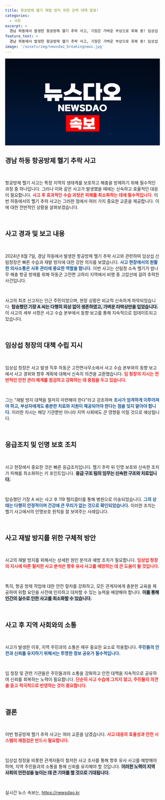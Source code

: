 ```yaml
---
title: 항공방제 헬기 재발 방지 위한 강력 대책 발표!
categories:
  - 사회
excerpt: >
  경남 하동에서 발생한 항공방제 헬기 추락 사고, 기장은 가벼운 부상으로 회복 중! 임상섭 산림청장, 재발 방지 대책 강조하며 현장 방문. 안전 우려 속 긴급 대응이 주목받고 있다. 클릭해서 자세한 소식을 확인하세요!
feature_text: >
  경남 하동에서 발생한 항공방제 헬기 추락 사고, 기장은 가벼운 부상으로 회복 중! 임상섭 산림청장, 재발 방지 대책 강조하며 현장 방문. 안전 우려 속 긴급 대응이 주목받고 있다. 클릭해서 자세한 소식을 확인하세요!
image: '/assets/img/newsdao_breakingnews.jpg'
---
```


<p><img src="/assets/img/newsdao_breakingnews.jpg" alt="flaretime 속보" /></p>

<h2 data-ke-size="size26">경남 하동 항공방제 헬기 추락 사고</h2>

<p data-ke-size="size16">&nbsp;</p>

<p>항공방제 헬기 사고는 특정 지역의 생태계를 보호하고 해충을 방제하기 위해 필수적인 과정 중 하나입니다. 그러나 이와 같은 사고가 발생했을 때에는 신속하고 효율적인 대응이 필요합니다. <b><span style="color: #ee2323;">사고 후 효과적인 수습 과정은 피해를 최소화하는 데에 필수적입니다.</span></b> 이번 하동에서의 헬기 추락 사고는 그러한 점에서 여러 가지 중요한 교훈을 제공합니다. 이에 대한 전반적인 상황을 살펴보겠습니다.</p>

<p data-ke-size="size16">&nbsp;</p>

<h2 data-ke-size="size26">사고 경과 및 보고 내용</h2>

<p data-ke-size="size16">&nbsp;</p>

<p>2024년 8월 7일, 경남 하동에서 발생한 항공방제 헬기 추락 사고와 관련하여 임상섭 산림청장은 빠른 수습과 재발 방지에 대한 강한 의지를 보였습니다. <b><span style="color: #1a5490;">사고 현장에서의 원활한 의사소통은 사후 관리에 중요한 역할을 합니다.</span></b> 이번 사고는 산림청 소속 헬기가 밤나무 해충 항공 방제를 위해 하동군 고전면 고하리 지역에서 비행 중 고압선에 걸려 추락한 사건입니다.</p>

<p data-ke-size="size16">&nbsp;</p>

<p>사고의 최초 신고자는 인근 주민이었으며, 현장 상황은 비교적 신속하게 파악되었습니다. <b><span style="background-color: #21538527;">탑승했던 기장 A 씨는 다행히 외상 없이 생존하였고, 가벼운 타박상만을 입었습니다.</span></b> 이 사고의 세부 사항은 사고 수습 본부에서 동향 보고를 통해 지속적으로 업데이트되고 있습니다.</p>

<p data-ke-size="size16">&nbsp;</p>

<h2 data-ke-size="size26">임상섭 청장의 대책 수립 지시</h2>

<p data-ke-size="size16">&nbsp;</p>

<p>임상섭 청장은 사고 발생 직후 하동군 고전면사무소에서 사고 수습 본부와의 동향 보고에서 사고 경위와 향후 계획에 대해서 신속히 의견을 교환했습니다. <b><span style="color: #ee2323;">임 청장의 지시는 전반적인 안전 관리 체계를 점검하고 강화하는 데 중점을 두고 있습니다.</span></b> </p>

<p data-ke-size="size16">&nbsp;</p>

<p>그는 "재발 방지 대책을 철저히 마련해야 한다"라고 강조하며 <b><span style="color: #1a5490;">조사가 엄격하게 이루어져야 하고, 부상자에게도 충분한 치료와 지원이 제공되어야 한다는 점을 잊지 말아야 합니다.</span></b> 이러한 지시는 해당 기관뿐만 아니라 지역 사회에도 큰 영향을 미칠 것으로 예상됩니다.</p>

<p data-ke-size="size16">&nbsp;</p>

<h2 data-ke-size="size26">응급조치 및 인명 보호 조치</h2>

<p data-ke-size="size16">&nbsp;</p>

<p>사고 현장에서 중요한 것은 빠른 응급조치입니다. 헬기 추락 뒤 인명 보호와 신속한 조치가 피해를 최소화하는 키 포인트입니다. <b><span style="background-color: #21538527;">응급 구조 팀의 임무는 신속한 구조와 치료입니다.</span></b> </p>

<p data-ke-size="size16">&nbsp;</p>

<p>탑승했던 기장 A 씨는 사고 후 119 헬리콥터를 통해 병원으로 이송되었습니다. <b><span style="color: #1a5490;">그의 상태는 다행히 안정적이며 건강에 큰 무리가 없는 것으로 확인되었습니다.</span></b> 이러한 조치는 헬기 사고에서의 인명보호 원칙을 잘 보여주는 사례입니다.</p>

<p data-ke-size="size16">&nbsp;</p>

<h2 data-ke-size="size26">사고 재발 방지를 위한 구체적 방안</h2>

<p data-ke-size="size16">&nbsp;</p>

<p>사고의 재발 방지를 위해서는 상세한 원인 분석과 예방 조치가 필요합니다. <b><span style="color: #ee2323;">임상섭 청장의 지시에 따른 철저한 사고 분석은 향후 유사 사고를 예방하는 데 큰 도움이 될 것입니다.</span></b> </p>

<p data-ke-size="size16">&nbsp;</p>

<p>특히, 항공 방제 작업에 대한 안전 절차를 강화하고, 모든 관계자에게 충분한 교육을 제공하여 위험 요인을 사전에 인지하고 대처할 수 있는 능력을 배양해야 합니다. <b><span style="background-color: #21538527;">이를 통해 인간의 실수로 인한 사고를 최소화할 수 있습니다.</span></b></p>

<p data-ke-size="size16">&nbsp;</p>

<h2 data-ke-size="size26">사고 후 지역 사회와의 소통</h2>

<p data-ke-size="size16">&nbsp;</p>

<p>사고가 발생한 이후, 지역 주민과의 소통은 매우 중요한 요소로 작용합니다. <b><span style="color: #1a5490;">주민들의 안전과 신뢰를 유지하기 위해서는 투명한 정보 공유가 필수적입니다.</span></b> </p>

<p data-ke-size="size16">&nbsp;</p>

<p>임 청장 및 관련 기관들은 주민들과의 소통을 강화하고 안전 대책을 지속적으로 공유하여 신뢰를 회복하는 노력이 필요합니다. <b><span style="color: #ee2323;">단순히 사고 수습에 그치지 않고, 주민들의 의견을 듣고 적극적으로 반영하는 것이 중요합니다.</span></b></p>

<p data-ke-size="size16">&nbsp;</p>

<h2 data-ke-size="size26">결론</h2>

<p data-ke-size="size16">&nbsp;</p>

<p>이번 항공방제 헬기 추락 사고는 여러 교훈을 남겼습니다. <b><span style="color: #ee2323;">사고 대응의 효율성과 안전 시스템의 재점검은 반드시 필요합니다.</span></b> </p>

<p data-ke-size="size16">&nbsp;</p>

<p>임상섭 청장을 비롯한 관계자들이 철저한 사고 조사를 통해 향후 유사 사고를 예방해야 하며, 지역 주민들과의 소통을 통해 신뢰를 유지해야 할 것입니다. <b><span style="background-color: #21538527;">이러한 노력이 지역 사회의 안전성을 높이는 데 큰 기여를 할 것으로 기대됩니다.</span></b> </p>

<p data-ke-size="size16">&nbsp;</p>
실시간 뉴스 속보는, <a href="https://newsdao.kr" rel="dofollow">https://newsdao.kr</a>


